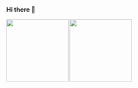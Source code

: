 ### Hi there 👋

<div>
    <img height="165" align="left" src="https://github-readme-stats.vercel.app/api?username=d0zingcat&show_icons=true&theme=transparent" />
    <img height="165" src="https://github-readme-stats.vercel.app/api/top-langs/?username=d0zingcat&theme=transparent&langs_count=8&layout=compact" />
</div>
